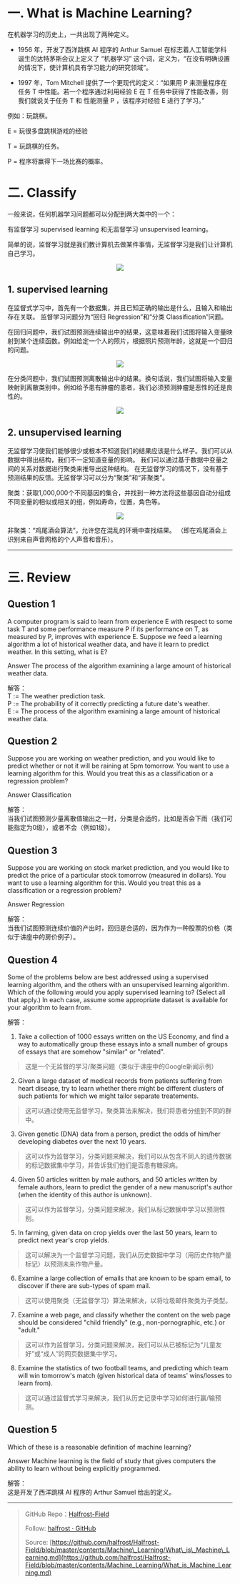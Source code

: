 # 一. What is Machine Learning?

在机器学习的历史上，一共出现了两种定义。

- 1956 年，开发了西洋跳棋 AI 程序的 Arthur Samuel 在标志着人工智能学科诞生的达特茅斯会议上定义了 “机器学习” 这个词，定义为，“在没有明确设置的情况下，使计算机具有学习能力的研究领域”。

- 1997 年，Tom Mitchell 提供了一个更现代的定义：“如果用 P 来测量程序在任务 T 中性能。若一个程序通过利用经验 E 在 T 任务中获得了性能改善，则我们就说关于任务 T 和 性能测量 P ，该程序对经验 E 进行了学习。”


例如：玩跳棋。 

E = 玩很多盘跳棋游戏的经验

T = 玩跳棋的任务。

P = 程序将赢得下一场比赛的概率。

# 二. Classify

一般来说，任何机器学习问题都可以分配到两大类中的一个：

有监督学习 supervised learning 和无监督学习 unsupervised learning。

简单的说，监督学习就是我们教计算机去做某件事情，无监督学习是我们让计算机自己学习。

<p align='center'>
<img src='../images/machine-learning.png'>
</p>

## 1. supervised learning

在监督式学习中，首先有一个数据集，并且已知正确的输出是什么，且输入和输出存在关联。 监督学习问题分为“回归 Regression”和“分类 Classification”问题。

在回归问题中，我们试图预测连续输出中的结果，这意味着我们试图将输入变量映射到某个连续函数。例如给定一个人的照片，根据照片预测年龄，这就是一个回归的问题。


<p align='center'>
<img src='../images/Linear_regression.svg'>
</p>


在分类问题中，我们试图预测离散输出中的结果。换句话说，我们试图将输入变量映射到离散类别中。例如给予患有肿瘤的患者，我们必须预测肿瘤是恶性的还是良性的。


<p align='center'>
<img src='../images/Kernel_Machine.svg'>
</p>

## 2. unsupervised learning

无监督学习使我们能够很少或根本不知道我们的结果应该是什么样子。我们可以从数据中得出结构，我们不一定知道变量的影响。 我们可以通过基于数据中变量之间的关系对数据进行聚类来推导出这种结构。 在无监督学习的情况下，没有基于预测结果的反馈。无监督学习可以分为“聚类”和“非聚类”。

聚类：获取1,000,000个不同基因的集合，并找到一种方法将这些基因自动分组成不同变量的相似或相关的组，例如寿命，位置，角色等。 


<p align='center'>
<img src='../images/KMeans-Gaussian-data.svg'>
</p>


非聚类：“鸡尾酒会算法”，允许您在混乱的环境中查找结果。 （即在鸡尾酒会上识别来自声音网格的个人声音和音乐）。

------------------------------------------------------


# 三. Review


## Question 1

A computer program is said to learn from experience E with respect to some task T and some performance measure P if its performance on T, as measured by P, improves with experience E. Suppose we feed a learning algorithm a lot of historical weather data, and have it learn to predict weather. In this setting, what is E?

Answer
The process of the algorithm examining a large amount of historical weather data.

解答：  
T := The weather prediction task.  
P := The probability of it correctly predicting a future date's weather.  
E := The process of the algorithm examining a large amount of historical weather data.  

## Question 2
Suppose you are working on weather prediction, and you would like to predict whether or not it will be raining at 5pm tomorrow. You want to use a learning algorithm for this. Would you treat this as a classification or a regression problem?

Answer
Classification

解答：  
当我们试图预测少量离散值输出之一时，分类是合适的，比如是否会下雨（我们可能指定为0级），或者不会（例如1级）。

## Question 3
Suppose you are working on stock market prediction, and you would like to predict the price of a particular stock tomorrow (measured in dollars). You want to use a learning algorithm for this. Would you treat this as a classification or a regression problem?

Answer
Regression

解答：  
当我们试图预测连续价值的产出时，回归是合适的，因为作为一种股票的价格（类似于讲座中的房价例子）。

## Question 4
Some of the problems below are best addressed using a supervised learning algorithm, and the others with an unsupervised learning algorithm. Which of the following would you apply supervised learning to? (Select all that apply.) In each case, assume some appropriate dataset is available for your algorithm to learn from.

解答： 

1. Take a collection of 1000 essays written on the US Economy, and find a way to automatically group these essays into a small number of groups of essays that are somehow "similar" or "related".   
>这是一个无监督的学习/聚类问题（类似于讲座中的Google新闻示例）

2. Given a large dataset of medical records from patients suffering from heart disease, try to learn whether there might be different clusters of such patients for which we might tailor separate treatements.  
>这可以通过使用无监督学习，聚类算法来解决，我们将患者分组到不同的群中。

3. Given genetic (DNA) data from a person, predict the odds of him/her developing diabetes over the next 10 years. 
>这可以作为监督学习，分类问题来解决，我们可以从包含不同人的遗传数据的标记数据集中学习，并告诉我们他们是否患有糖尿病。

4. Given 50 articles written by male authors, and 50 articles written by female authors, learn to predict the gender of a new manuscript's author (when the identity of this author is unknown).
>这可以作为监督学习，分类问题来解决，我们从标记数据中学习以预测性别。

5. In farming, given data on crop yields over the last 50 years, learn to predict next year's crop yields.
>这可以解决为一个监督学习问题，我们从历史数据中学习（用历史作物产量标记）以预测未来作物产量。

6. Examine a large collection of emails that are known to be spam email, to discover if there are sub-types of spam mail.
>这可以使用聚类（无监督学习）算法来解决，以将垃圾邮件聚类为子类型。

7. Examine a web page, and classify whether the content on the web page should be considered "child friendly" (e.g., non-pornographic, etc.) or "adult."
>这可以作为监督学习，分类问题来解决，我们可以从已被标记为“儿童友好”或“成人”的网页数据集中学习。

8. Examine the statistics of two football teams, and predicting which team will win tomorrow's match (given historical data of teams' wins/losses to learn from).
>这可以通过监督式学习来解决，我们从历史记录中学习如何进行赢/输预测。

## Question 5
Which of these is a reasonable definition of machine learning?

Answer
Machine learning is the field of study that gives computers the ability to learn without being explicitly programmed.

解答：  
这是开发了西洋跳棋 AI 程序的 Arthur Samuel 给出的定义。

------------------------------------------------------


> GitHub Repo：[Halfrost-Field](https://github.com/halfrost/Halfrost-Field)
> 
> Follow: [halfrost · GitHub](https://github.com/halfrost)
>
> Source: [https://github.com/halfrost/Halfrost-Field/blob/master/contents/Machine\_Learning/What\_is\_Machine\_Learning.md](https://github.com/halfrost/Halfrost-Field/blob/master/contents/Machine_Learning/What_is_Machine_Learning.md)

